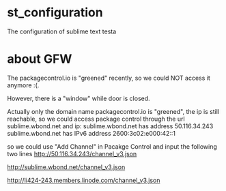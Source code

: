 # st_configuration
The configuration of sublime text testa

# about GFW
The packagecontrol.io is "greened" recently, so we could NOT access it anymore :(.

However, there is a "window" while door is closed.

Actually only the domain name packagecontrol.io is "greened", the ip is still 
reachable, so we could access package control through the url sublime.wbond.net and 
ip:
	sublime.wbond.net has address 50.116.34.243
	sublime.wbond.net has IPv6 address 2600:3c02:e000:42::1

so we could use "Add Channel" in Pacakge Control and input the following two lines
http://50.116.34.243/channel_v3.json

http://sublime.wbond.net/channel_v3.json

http://li424-243.members.linode.com/channel_v3.json
